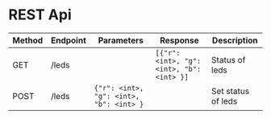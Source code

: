 # REST Api

| Method | Endpoint | Parameters                              | Response                                  | Description        |
|--------|----------|-----------------------------------------|-------------------------------------------|--------------------|
| GET    | /leds    |                                         | `[{"r": <int>, "g": <int>, "b": <int> }]` | Status of leds     |
| POST   | /leds    | `{"r": <int>, "g": <int>, "b": <int> }` |                                           | Set status of leds |